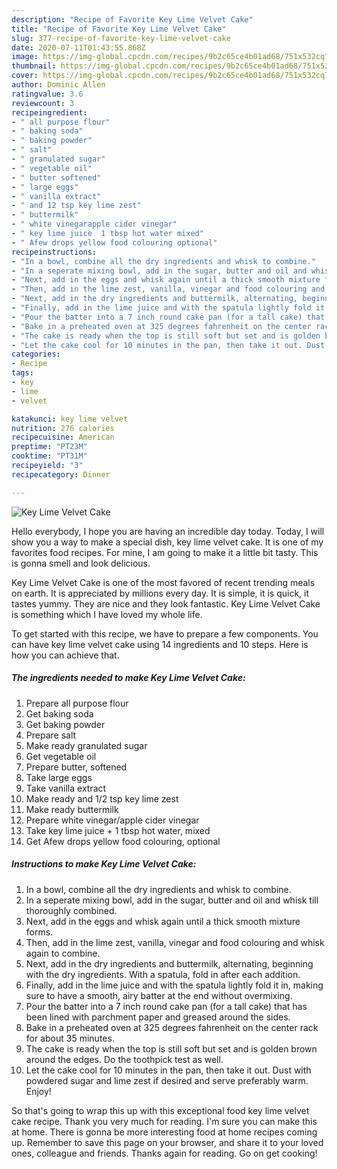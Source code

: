 ```yaml
---
description: "Recipe of Favorite Key Lime Velvet Cake"
title: "Recipe of Favorite Key Lime Velvet Cake"
slug: 377-recipe-of-favorite-key-lime-velvet-cake
date: 2020-07-11T01:43:55.868Z
image: https://img-global.cpcdn.com/recipes/9b2c65ce4b01ad68/751x532cq70/key-lime-velvet-cake-recipe-main-photo.jpg
thumbnail: https://img-global.cpcdn.com/recipes/9b2c65ce4b01ad68/751x532cq70/key-lime-velvet-cake-recipe-main-photo.jpg
cover: https://img-global.cpcdn.com/recipes/9b2c65ce4b01ad68/751x532cq70/key-lime-velvet-cake-recipe-main-photo.jpg
author: Dominic Allen
ratingvalue: 3.6
reviewcount: 3
recipeingredient:
- " all purpose flour"
- " baking soda"
- " baking powder"
- " salt"
- " granulated sugar"
- " vegetable oil"
- " butter softened"
- " large eggs"
- " vanilla extract"
- " and 12 tsp key lime zest"
- " buttermilk"
- " white vinegarapple cider vinegar"
- " key lime juice  1 tbsp hot water mixed"
- " Afew drops yellow food colouring optional"
recipeinstructions:
- "In a bowl, combine all the dry ingredients and whisk to combine."
- "In a seperate mixing bowl, add in the sugar, butter and oil and whisk till thoroughly combined."
- "Next, add in the eggs and whisk again until a thick smooth mixture forms."
- "Then, add in the lime zest, vanilla, vinegar and food colouring and whisk again to combine."
- "Next, add in the dry ingredients and buttermilk, alternating, beginning with the dry ingredients. With a spatula, fold in after each addition."
- "Finally, add in the lime juice and with the spatula lightly fold it in, making sure to have a smooth, airy batter at the end without overmixing."
- "Pour the batter into a 7 inch round cake pan (for a tall cake) that has been lined with parchment paper and greased around the sides."
- "Bake in a preheated oven at 325 degrees fahrenheit on the center rack for about 35 minutes."
- "The cake is ready when the top is still soft but set and is golden brown around the edges. Do the toothpick test as well."
- "Let the cake cool for 10 minutes in the pan, then take it out. Dust with powdered sugar and lime zest if desired and serve preferably warm. Enjoy!"
categories:
- Recipe
tags:
- key
- lime
- velvet

katakunci: key lime velvet 
nutrition: 276 calories
recipecuisine: American
preptime: "PT23M"
cooktime: "PT31M"
recipeyield: "3"
recipecategory: Dinner

---
```



![Key Lime Velvet Cake](https://img-global.cpcdn.com/recipes/9b2c65ce4b01ad68/751x532cq70/key-lime-velvet-cake-recipe-main-photo.jpg)

Hello everybody, I hope you are having an incredible day today. Today, I will show you a way to make a special dish, key lime velvet cake. It is one of my favorites food recipes. For mine, I am going to make it a little bit tasty. This is gonna smell and look delicious.

Key Lime Velvet Cake is one of the most favored of recent trending meals on earth. It is appreciated by millions every day. It is simple, it is quick, it tastes yummy. They are nice and they look fantastic. Key Lime Velvet Cake is something which I have loved my whole life.




To get started with this recipe, we have to prepare a few components. You can have key lime velvet cake using 14 ingredients and 10 steps. Here is how you can achieve that.

<!--inarticleads1-->

##### The ingredients needed to make Key Lime Velvet Cake:

1. Prepare  all purpose flour
1. Get  baking soda
1. Get  baking powder
1. Prepare  salt
1. Make ready  granulated sugar
1. Get  vegetable oil
1. Prepare  butter, softened
1. Take  large eggs
1. Take  vanilla extract
1. Make ready  and 1/2 tsp key lime zest
1. Make ready  buttermilk
1. Prepare  white vinegar/apple cider vinegar
1. Take  key lime juice + 1 tbsp hot water, mixed
1. Get  Afew drops yellow food colouring, optional




<!--inarticleads2-->

##### Instructions to make Key Lime Velvet Cake:

1. In a bowl, combine all the dry ingredients and whisk to combine.
1. In a seperate mixing bowl, add in the sugar, butter and oil and whisk till thoroughly combined.
1. Next, add in the eggs and whisk again until a thick smooth mixture forms.
1. Then, add in the lime zest, vanilla, vinegar and food colouring and whisk again to combine.
1. Next, add in the dry ingredients and buttermilk, alternating, beginning with the dry ingredients. With a spatula, fold in after each addition.
1. Finally, add in the lime juice and with the spatula lightly fold it in, making sure to have a smooth, airy batter at the end without overmixing.
1. Pour the batter into a 7 inch round cake pan (for a tall cake) that has been lined with parchment paper and greased around the sides.
1. Bake in a preheated oven at 325 degrees fahrenheit on the center rack for about 35 minutes.
1. The cake is ready when the top is still soft but set and is golden brown around the edges. Do the toothpick test as well.
1. Let the cake cool for 10 minutes in the pan, then take it out. Dust with powdered sugar and lime zest if desired and serve preferably warm. Enjoy!




So that's going to wrap this up with this exceptional food key lime velvet cake recipe. Thank you very much for reading. I'm sure you can make this at home. There is gonna be more interesting food at home recipes coming up. Remember to save this page on your browser, and share it to your loved ones, colleague and friends. Thanks again for reading. Go on get cooking!
